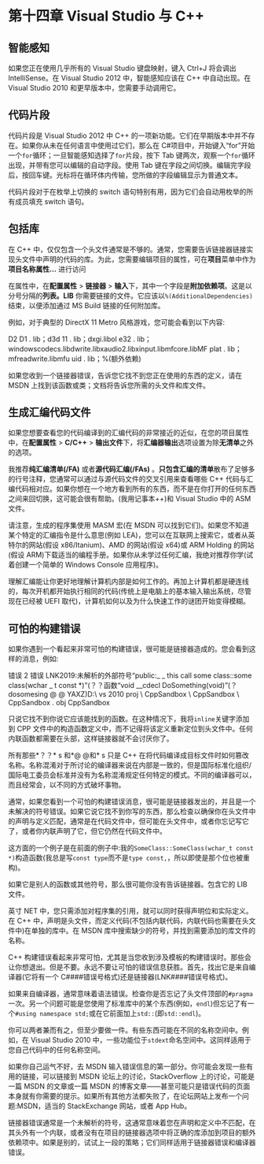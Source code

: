 # 第十四章 Visual Studio 与 C++

## 智能感知

如果您正在使用几乎所有的 Visual Studio 键盘映射，键入 Ctrl+J 将会调出 IntelliSense。在 Visual Studio 2012 中，智能感知应该在 C++ 中自动出现。在 Visual Studio 2010 和更早版本中，您需要手动调用它。

## 代码片段

代码片段是 Visual Studio 2012 中 C++ 的一项新功能。它们在早期版本中并不存在。如果你从未在任何语言中使用过它们，那么在 C#项目中，开始键入“for”开始一个`for`循环；一旦智能感知选择了`for`片段，按下 Tab 键两次，观察一个`for`循环出现，并带有您可以编辑的自动字段。使用 Tab 键在字段之间切换。编辑完字段后，按回车键。光标将在循环体内传输，您所做的字段编辑显示为普通文本。

代码片段对于在枚举上切换的 switch 语句特别有用，因为它们会自动用枚举的所有成员填充 switch 语句。

## 包括库

在 C++ 中，仅仅包含一个头文件通常是不够的。通常，您需要告诉链接器链接实现头文件中声明的代码的库。为此，您需要编辑项目的属性，可在**项目**菜单中作为**项目名称属性…** 进行访问

在属性中，在**配置属性** > **链接器** > **输入**下，其中一个字段是**附加依赖项**。这是以分号分隔的**列表。LIB** 你需要链接的文件。它应该以`%(AdditionalDependencies)`结束，以便添加通过 MS Build 链接的任何附加库。

例如，对于典型的 DirectX 11 Metro 风格游戏，您可能会看到以下内容:

D2 D1 . lib；d3d 11 . lib；dxgi.libol e32 . lib；windowscodecs.libdwrite.libxaudio2.libxinput.libmfcore.libMF plat . lib；mfreadwrite.libmfu uid . lib；%(额外依赖)

如果您收到一个链接器错误，告诉您它找不到您正在使用的东西的定义，请在 MSDN 上找到该函数或类；文档将告诉您所需的头文件和库文件。

## 生成汇编代码文件

如果您想要查看您的代码编译到的汇编代码的非常接近的近似，在您的项目属性中，在**配置属性** > **C/C++** > **输出文件**下，将**汇编器输出**选项设置为除**无清单**之外的选项。

我推荐**纯汇编清单(/FA)** 或者**源代码汇编(/FAs)** 。**只包含汇编的清单**散布了足够多的行号注释，您通常可以通过与源代码文件的交叉引用来查看哪些 C++ 代码与汇编代码相对应。如果你想在一个地方看到所有的东西，而不是在你打开的任何东西之间来回切换，这可能会很有帮助。(我用记事本++)和 Visual Studio 中的 ASM 文件。

请注意，生成的程序集使用 MASM 宏(在 MSDN 可以找到它们)。如果您不知道某个特定的汇编指令是什么意思(例如 LEA)，您可以在互联网上搜索它，或者从英特尔的网站(假设 x86/Itanium)、AMD 的网站(假设 x64)或 ARM Holding 的网站(假设 ARM)下载适当的编程手册。如果你从未学过任何汇编，我绝对推荐你学(试着创建一个简单的 Windows Console 应用程序)。

理解汇编能让你更好地理解计算机内部是如何工作的。再加上计算机都是硬连线的，每次开机都开始执行相同的代码(传统上是电脑上的基本输入输出系统，尽管现在已经被 UEFI 取代)，计算机如何以及为什么快速工作的谜团开始变得模糊。

## 可怕的构建错误

如果你遇到一个看起来非常可怕的构建错误，很可能是链接器造成的。您会看到这样的消息，例如:

错误 2 错误 LNK2019:未解析的外部符号“public:_ _ this call some class::some class(wchar _ t const *)”(？？函数“void __cdecl DoSomething(void)”(？dosomesing @ @ YAXZ)D:\ vs 2010 proj \ CppSandbox \ CppSandbox \ CppSandbox . obj CppSandbox

只说它找不到你说它应该能找到的函数。在这种情况下，我将`inline`关键字添加到 CPP 文件中的构造函数定义中，而不记得将该定义重新定位到头文件中。任何内联函数都需要在头部，这样链接器就不会讨厌你了。

所有那些*？？* s 和*@ @和* s 只是 C++ 在将代码编译成目标文件时如何篡改名称。名称混淆对于所讨论的编译器来说在内部是一致的，但是国际标准化组织/国际电工委员会标准并没有为名称混淆规定任何特定的模式。不同的编译器可以，而且经常会，以不同的方式破坏事物。

通常，如果您看到一个可怕的构建错误消息，很可能是链接器发出的，并且是一个未解决的符号错误。如果它说它找不到你写的东西，那么检查以确保你在头文件中的声明与定义匹配，通常是在代码文件中，但可能在头文件中，或者你忘记写它了，或者你内联声明了它，但它仍然在代码文件中。

这方面的一个例子是在前面的例子中:我的`SomeClass::SomeClass(wchar_t const *)`构造函数(我总是写`const type`而不是`type const,`，所以即使是那个位也被重构)。

如果它是别人的函数或其他符号，那么很可能你没有告诉链接器。包含它的 LIB 文件。

英寸 NET 中，您只需添加对程序集的引用，就可以同时获得声明位和实际定义。在 C++ 中，声明是头文件，而定义代码(不包括内联代码，内联代码也需要在头文件中)在单独的库中。在 MSDN 库中搜索缺少的符号，并找到需要添加的库文件的名称。

C++ 构建错误看起来非常可怕，尤其是当您收到涉及模板的构建错误时。那些会让你想退出。但是不要。永远不要让可怕的错误信息获胜。首先，找出它是来自编译器(它将有一个 C####错误号格式)还是链接器(LNK####错误号格式)。

如果来自编译器，通常意味着语法错误。检查你是否忘记了头文件顶部的`#pragma`一次。另一个问题可能是您使用了标准库中的某个东西(例如，`endl`)但忘记了有一个`#using namespace std;`或在它前面加上`std::`(即`std::endl`)。

你可以两者兼而有之，但至少要做一件。有些东西可能在不同的名称空间中。例如，在 Visual Studio 2010 中，一些功能位于`stdext`命名空间中。这同样适用于您自己代码中的任何名称空间。

如果你自己运气不好，去 MSDN 输入错误信息的第一部分。你可能会发现一些有用的链接，可以链接到 MSDN 论坛上的讨论，StackOverflow 上的讨论，可能是一篇 MSDN 的文章或一篇 MSDN 的博客文章——甚至可能只是错误代码的页面本身就有你需要的提示。如果所有其他方法都失败了，在论坛网站上发布一个问题:MSDN，适当的 StackExchange 网站，或者 App Hub。

链接器错误通常是一个未解析的符号，这通常意味着您在声明和定义中不匹配，在其头外有一个内联，或者没有在项目的链接器选项中将正确的库添加到项目的额外依赖项中。如果是别的，试试上一段的策略；它们同样适用于链接器错误和编译器错误。